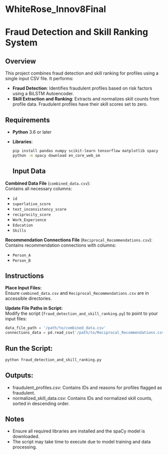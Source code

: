 # WhiteRose_Innov8Final

# Fraud Detection and Skill Ranking System

## Overview

This project combines fraud detection and skill ranking for profiles using a single input CSV file. It performs:

- **Fraud Detection**: Identifies fraudulent profiles based on risk factors using a BiLSTM Autoencoder.
- **Skill Extraction and Ranking**: Extracts and normalizes skill counts from profile data. Fraudulent profiles have their skill scores set to zero.

## Requirements

- **Python** 3.6 or later
- **Libraries**:

  ```bash
  pip install pandas numpy scikit-learn tensorflow matplotlib spacy
  python -m spacy download en_core_web_sm
  ```
  ## Input Data

**Combined Data File** (`combined_data.csv`):  
Contains all necessary columns:

- `id`
- `superlative_score`
- `text_inconsistency_score`
- `reciprocity_score`
- `Work_Experience`
- `Education`
- `Skills`

**Recommendation Connections File** (`Reciprocal_Recommendations.csv`):  
Contains recommendation connections with columns:

- `Person_A`
- `Person_B`

## Instructions

**Place Input Files:**  
Ensure `combined_data.csv` and `Reciprocal_Recommendations.csv` are in accessible directories.

**Update File Paths in Script:**  
Modify the script (`fraud_detection_and_skill_ranking.py`) to point to your input files:

```python
data_file_path = '/path/to/combined_data.csv'
connections_data = pd.read_csv('/path/to/Reciprocal_Recommendations.csv')
```
## Run the Script:

```bash
python fraud_detection_and_skill_ranking.py
```

## Outputs:
- fraudulent_profiles.csv: Contains IDs and reasons for profiles flagged as fraudulent.
- normalized_skill_data.csv: Contains IDs and normalized skill counts, sorted in descending order.

## Notes

- Ensure all required libraries are installed and the spaCy model is downloaded.
- The script may take time to execute due to model training and data processing.
